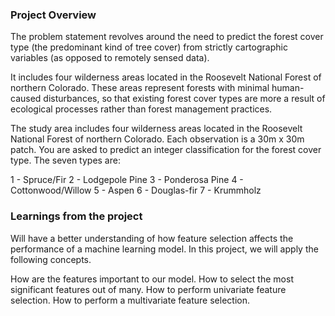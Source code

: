 ### Project Overview

 The problem statement revolves around the need to predict the forest cover type (the predominant kind of tree cover) from strictly cartographic variables (as opposed to remotely sensed data).

It includes four wilderness areas located in the Roosevelt National Forest of northern Colorado. These areas represent forests with minimal human-caused disturbances, so that existing forest cover types are more a result of ecological processes rather than forest management practices.

The study area includes four wilderness areas located in the Roosevelt National Forest of northern Colorado. Each observation is a 30m x 30m patch. You are asked to predict an integer classification for the forest cover type. The seven types are:

1 - Spruce/Fir 2 - Lodgepole Pine 3 - Ponderosa Pine 4 - Cottonwood/Willow 5 - Aspen 6 - Douglas-fir 7 - Krummholz



### Learnings from the project

 Will have a better understanding of how feature selection affects the performance of a machine learning model. In this project, we will apply the following concepts.

How are the features important to our model.
How to select the most significant features out of many.
How to perform univariate feature selection.
How to perform a multivariate feature selection.


